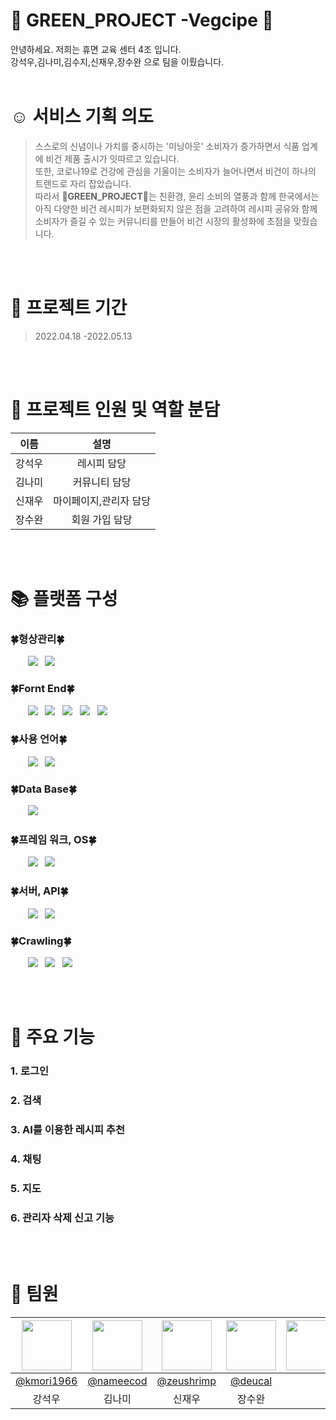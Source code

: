 # :herb: GREEN_PROJECT -Vegcipe :herb:


안녕하세요. 저희는 휴면 교육 센터 4조 입니다.<br>
강석우,김나미,김수지,신재우,장수완 으로 팀을 이뤘습니다.
<br>
<br>

# :relaxed: 서비스 기획 의도
> 스스로의 신념이나 가치를 중시하는 '미닝아웃' 소비자가 증가하면서 식품 업계에 비건 제품 출시가 잇따르고 있습니다.<br>
> 또한, 코로나19로 건강에 관심을 기울이는 소비자가 늘어나면서 비건이 하나의 트렌드로 자리 잡았습니다.<br>
> 따라서 :herb:**GREEN_PROJECT**:herb:는 친환경, 윤리 소비의 열풍과 함께 한국에서는 아직 다양한 비건 레시피가 보편화되지 않은 점을 고려하여 
> 레시피 공유와 함께 소비자가 즐길 수 있는 커뮤니티를 만들어 비건 시장의 활성화에 초점을 맞췄습니다.
<br>
<br>

# :calendar: 프로젝트 기간

>2022.04.18 -2022.05.13

<br>
<br>

# :raising_hand: 프로젝트 인원 및 역할 분담
|이름|설명|
|:------:|:---:|
|강석우|레시피 담당|
|김나미|커뮤니티 담당|
|신재우|마이페이지,관리자 담당|
|장수완|회원 가입 담당|

<br>
<br>

# :books: 플랫폼 구성

### :four_leaf_clover:형상관리:four_leaf_clover:
&nbsp;&nbsp;&nbsp;&nbsp;&nbsp;&nbsp;&nbsp;<img src="https://img.shields.io/badge/-GitHub-181717?style=flat&logo=GitHub&logoColor=white">
&nbsp;&nbsp;<img src="https://img.shields.io/badge/-Git-F05032?style=flat&logo=Git&logoColor=white"><br>
  
### :four_leaf_clover:Fornt End:four_leaf_clover:
&nbsp;&nbsp;&nbsp;&nbsp;&nbsp;&nbsp;&nbsp;<img src="https://img.shields.io/badge/-JavaScript-F7DF1E?style=flat&logo=JavaScript&logoColor=white">
&nbsp;&nbsp;<img src="https://img.shields.io/badge/-HTML5-E34F26?style=flat&logo=HTML5&logoColor=white">
&nbsp;&nbsp;<img src="https://img.shields.io/badge/-CSS3-1572B6?style=flat&logo=CSS3&logoColor=white">
&nbsp;&nbsp;<img src="https://img.shields.io/badge/-jQuery-0769AD?style=flat&logo=jQuery&logoColor=white">
&nbsp;&nbsp;<img src="https://img.shields.io/badge/-Bootstrap-7952B3?style=flat&logo=Bootstrap&logoColor=white"><br>

### :four_leaf_clover:사용 언어:four_leaf_clover:
&nbsp;&nbsp;&nbsp;&nbsp;&nbsp;&nbsp;&nbsp;<img src="https://img.shields.io/badge/-Python-3776AB?style=flat&logo=Python&logoColor=white">
&nbsp;&nbsp;<img src="https://img.shields.io/badge/-Java-007396?style=flat&logo=Java&logoColor=white"><br>

### :four_leaf_clover:Data Base:four_leaf_clover:
&nbsp;&nbsp;&nbsp;&nbsp;&nbsp;&nbsp;&nbsp;<img src="https://img.shields.io/badge/-Oracle-F80000?style=flat&logo=Oracle&logoColor=white"><br>

### :four_leaf_clover:프레임 워크, OS:four_leaf_clover:
&nbsp;&nbsp;&nbsp;&nbsp;&nbsp;&nbsp;&nbsp;<img src="https://img.shields.io/badge/-Spring-6DB33F?style=flat&logo=Spring&logoColor=white">
&nbsp;&nbsp;<img src="https://img.shields.io/badge/-Windows-0078D6?style=flat&logo=Windows&logoColor=white"><br>


### :four_leaf_clover:서버, API:four_leaf_clover:
&nbsp;&nbsp;&nbsp;&nbsp;&nbsp;&nbsp;&nbsp;<img src="https://img.shields.io/badge/-Apache Tomcat-F8DC75?style=flat&logo=Apache Tomcat&logoColor=white">
&nbsp;&nbsp;<img src="https://img.shields.io/badge/-Kakao-FFCD00?style=flat&logo=Kakao&logoColor=white"><br>


### :four_leaf_clover:Crawling:four_leaf_clover:
&nbsp;&nbsp;&nbsp;&nbsp;&nbsp;&nbsp;&nbsp;<img src="https://img.shields.io/badge/-Jupyter-F37626?style=flat&logo=Jupyter&logoColor=white">
&nbsp;&nbsp;<img src="https://img.shields.io/badge/-Anaconda-44A833?style=flat&logo=Anaconda&logoColor=white">
&nbsp;&nbsp;<img src="https://img.shields.io/badge/-Selenium-43B02A?style=flat&logo=Selenium&logoColor=white"><br>

<br>
<br>

#  :key: 주요 기능
### 1. 로그인
### 2. 검색
### 3. AI를 이용한 레시피 추천
### 4. 채팅
### 5. 지도
### 6. 관리자 삭제 신고 기능

<br>
<br>

#  :seedling: 팀원

|<img src="https://avatars.githubusercontent.com/kmori1966"  width="80" height="80">|<img src="https://avatars.githubusercontent.com/nameecod"  width="80" height="80">|<img src="https://avatars.githubusercontent.com/hasta" width="80" height="80">|<img src="https://avatars.githubusercontent.com/zeushrimp"  width="80" height="80">|<img src="https://avatars.githubusercontent.com/deucal"  width="80" height="80">|
|:----:|:----:|:----:|:----:|:----:|
|[@kmori1966](https://github.com/kmori1966)|[@nameecod](https://github.com/nameecod)|[@zeushrimp](https://github.com/zeushrimp)|[@deucal](https://github.com/deucal)|
|강석우|김나미|신재우|장수완|

